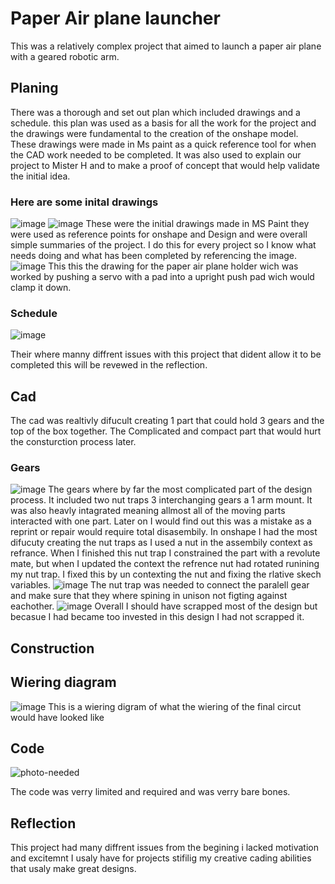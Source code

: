 # Paper Air plane launcher
This was a relatively complex project that aimed to launch a paper air plane with a geared robotic arm.
## Planing
There was a thorough and set out plan which included drawings and a schedule.  this plan was used as a basis for all the work for the project and the drawings were fundamental to the creation of the onshape model. These drawings were made in Ms paint as a quick reference tool for when the CAD work needed to be completed. It was also used to explain our project to Mister H and to make a proof of concept that would help validate the initial idea.


### Here are some inital drawings
![image](https://github.com/Jweder06/Paper-air-plane-launcher/assets/112961442/a22f814b-a53b-4a0b-9ef8-88d4e8045bfc)
![image](https://github.com/Jweder06/Paper-air-plane-launcher/assets/112961442/d1ba5a72-2022-4801-b321-48f045ee277f)
These were the initial drawings made in MS Paint they were used as reference points for onshape and Design and were overall simple summaries of the project. I do this for every project so I know what needs doing and what has been completed by referencing the image.
![image](https://github.com/Jweder06/Paper-air-plane-launcher/assets/112961442/a8e4fefe-ad51-498b-afbc-188c744aa3a2)
This this the drawing for the paper air plane holder wich was worked by pushing a servo with a pad into a upright push pad wich would clamp it down.

### Schedule
![image](https://github.com/Jweder06/Paper-air-plane-launcher/assets/112961442/aa6812a5-25f6-440f-980c-f279e4d6cd4a)

Their where manny diffrent issues with this project that dident allow it to be completed this will be revewed in the reflection.
## Cad
The cad was realtivly difucult creating 1 part that could hold 3 gears and the top of the box together. The Complicated and compact part that would hurt the consturction process later. 
### Gears
![image](https://user-images.githubusercontent.com/112961442/234099095-6adc4385-2095-47c9-b666-65f3ca1e5cb2.png)
The gears where by far the most complicated part of the design process. It included two nut traps 3 interchanging gears a 1 arm mount. It was also heavly intagrated meaning allmost all of the moving parts interacted with one part. Later on I would find out this was a mistake as a reprint or repair would require total disasembily. In onshape I had the most difucuty creating the nut traps as I used a nut in the assembily context as refrance. When I finished this nut trap I constrained the part with a revolute mate, but when I updated the context the refrence nut had rotated runining my nut trap. I fixed this by un contexting the nut and fixing the rlative skech variables.
![image](https://user-images.githubusercontent.com/112961442/234100001-78696cd9-1386-4406-b197-9892231fd08b.png)
The nut trap was needed to connect the paralell gear and make sure that they where spining in unison not figting against eachother.
![image](https://github.com/Jweder06/Paper-air-plane-launcher/assets/112961442/49b8b6ee-03f6-41b2-b1c9-904506accbc1)
Overall I should have scrapped most of the design but becasue I had became too invested in this design I had not scrapped it.
## Construction

## Wiering diagram
![image](https://github.com/Jweder06/Paper-air-plane-launcher/assets/112961442/2a74da22-1ff5-4ffb-8fd5-e194c2efdd39)
This is a wiering digram of what the wiering of the final circut would have looked like
## Code

![photo-needed](https://github.com/Jweder06/circuitpython-/assets/112961442/e9c64cfc-a956-4477-a8fd-5e470419b6d4)

The code was verry limited and required and was verry bare bones.
## Reflection
This project had many diffrent issues from the begining i lacked motivation and excitemnt I usaly have for projects stifilig my creative cading abilities that usaly make great designs.
